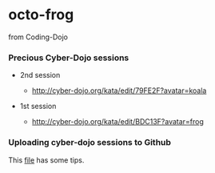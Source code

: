 # octo-frog
from Coding-Dojo 


### Precious Cyber-Dojo sessions
- 2nd session
  - http://cyber-dojo.org/kata/edit/79FE2F?avatar=koala

- 1st session 
  - http://cyber-dojo.org/kata/edit/BDC13F?avatar=frog


### Uploading cyber-dojo sessions to Github
This [file](https://www.dropbox.com/s/o2ynn3on53lik2f/EditingDojoOnNitrous.md?dl=0) has some tips. 
